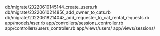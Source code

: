 db/migrate/20220610145144_create_users.rb
db/migrate/20220610214850_add_owner_to_cats.rb
db/migrate/20220618214048_add_requester_to_cat_rental_requests.rb
app/models/user.rb
app/controllers/sessions_controller.rb
app/controllers/users_controller.rb
app/views/users/
app/views/sessions/
